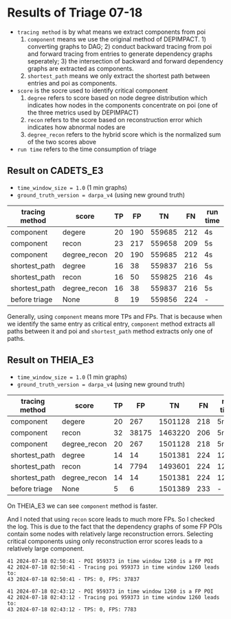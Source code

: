 # Results of Triage 07-18

- `tracing method` is by what means we extract components from poi
  1. `component` means we use the original method of DEPIMPACT. 1) converting 
  graphs to DAG; 2) conduct backward tracing from poi and forward tracing from 
  entries to generate dependency graphs seperately; 3) the intersection of backward
  and forward dependency graphs are extracted as components.
  2. `shortest_path` means we only extract the shortest path between entries and poi
  as components.
- `score` is the socre used to identify critical component
  1. `degree` refers to score based on node degree distribution which indicates
  how nodes in the components concentrate on poi (one of the three metrics used by
  DEPIMPACT)
  2. `recon` refers to the score based on reconstruction error which indicates
  how abnormal nodes are
  3. `degree_recon` refers to the hybrid score which is the normalized sum of
  the two scores above
- `run time` refers to the time consumption of triage 

## Result on CADETS_E3
- `time_window_size = 1.0` (1 min graphs)
- `ground_truth_version = darpa_v4` (using new ground truth)

| tracing method  | score        | TP  | FP  | TN     | FN  | run time |
|-----------------|--------------|-----|-----|--------|-----|----------|
| component       | degere       | 20  | 190 | 559685 | 212 | 4s       |
| component       | recon        | 23  | 217 | 559658 | 209 | 5s       |
| component       | degree_recon | 20  | 190 | 559685 | 212 | 4s       |
| shortest_path   | degree       | 16  | 38  | 559837 | 216 | 5s       |
| shortest_path   | recon        | 16  | 50  | 559825 | 216 | 4s       |
| shortest_path   | degree_recon | 16  | 38  | 559837 | 216 | 5s       |
| before triage   | None         | 8   | 19  | 559856 | 224 | -        |

Generally, using `component` means more TPs and FPs. That is because when we 
identify the same entry as critical entry, `component` method extracts all 
paths between it and poi and `shortest_path` method extracts only one of paths.

## Result on THEIA_E3
- `time_window_size = 1.0` (1 min graphs)
- `ground_truth_version = darpa_v4` (using new ground truth)

| tracing method  | score        | TP | FP    | TN      | FN  | run time |
|-----------------|--------------|----|-------|---------|-----|----------|
| component       | degere       | 20 | 267   | 1501128 | 218 | 5min     |
| component       | recon        | 32 | 38175 | 1463220 | 206 | 5min     |
| component       | degree_recon | 20 | 267   | 1501128 | 218 | 5min     |
| shortest_path   | degree       | 14 | 14    | 1501381 | 224 | 12min    |
| shortest_path   | recon        | 14 | 7794  | 1493601 | 224 | 12min    |
| shortest_path   | degree_recon | 14 | 14    | 1501381 | 224 | 12min    |
| before triage   | None         | 5  | 6     | 1501389 | 233 | -        |

On THEIA_E3 we can see `component` method is faster.

And I noted that using `recon` score leads to much more FPs. So I checked the 
log.
This is due to the fact that the dependency graphs of some FP POIs contain some 
nodes with relatively large reconstruction errors. Selecting critical components 
using only reconstruction error scores leads to a relatively large component.

```angular2html
41 2024-07-18 02:50:41 - POI 959373 in time window 1260 is a FP POI
42 2024-07-18 02:50:41 - Tracing poi 959373 in time window 1260 leads to:
43 2024-07-18 02:50:41 - TPS: 0, FPS: 37837
```
```
41 2024-07-18 02:43:12 - POI 959373 in time window 1260 is a FP POI
42 2024-07-18 02:43:12 - Tracing poi 959373 in time window 1260 leads to:
43 2024-07-18 02:43:12 - TPS: 0, FPS: 7783
```
